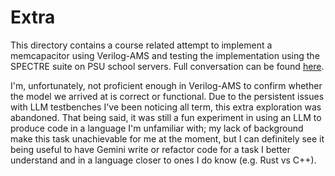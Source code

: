# Extra #
This directory contains a course related attempt to implement a memcapacitor using Verilog-AMS and testing the implementation using the SPECTRE suite on PSU school servers. Full conversation can be found [here](https://g.co/gemini/share/669cc4eb6189).

I'm, unfortunately, not proficient enough in Verilog-AMS to confirm whether the model we arrived at is correct or functional. Due to the persistent issues with LLM testbenches I've been noticing all term, this extra exploration was abandoned. That being said, it was still a fun experiment in using an LLM to produce code in a language I'm unfamiliar with; my lack of background make this task unachievable for me at the moment, but I can definitely see it being useful to have Gemini write or refactor code for a task I better understand and in a language closer to ones I do know (e.g. Rust vs C++).
